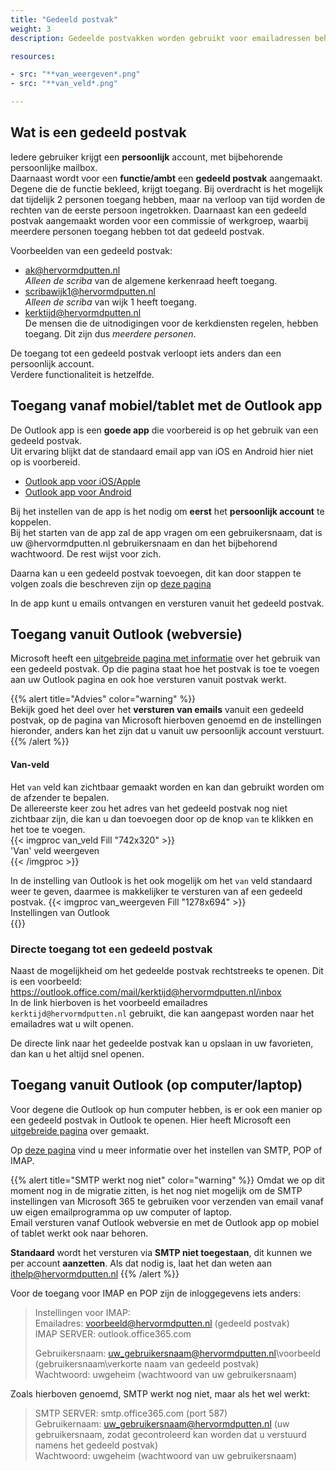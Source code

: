 ```yaml
---
title: "Gedeeld postvak"   
weight: 3   
description: Gedeelde postvakken worden gebruikt voor emailadressen behorend bij een functie/ambt of commissie.

resources:

- src: "**van_weergeven*.png"
- src: "**van_veld*.png"

---
```


## Wat is een gedeeld postvak

Iedere gebruiker krijgt een **persoonlijk** account, met bijbehorende persoonlijke mailbox.    
Daarnaast wordt voor een **functie/ambt** een **gedeeld postvak** aangemaakt. Degene die de functie bekleed, krijgt
toegang. Bij overdracht is het mogelijk dat tijdelijk 2 personen toegang hebben, maar na verloop van tijd worden de
rechten van de eerste persoon ingetrokken. Daarnaast kan een gedeeld postvak aangemaakt worden voor een commissie of
werkgroep, waarbij meerdere personen toegang hebben tot dat gedeeld postvak.

Voorbeelden van een gedeeld postvak:

* ak@hervormdputten.nl   
  _Alleen de scriba_ van de algemene kerkenraad heeft toegang.
* scribawijk1@hervormdputten.nl   
  _Alleen de scriba_ van wijk 1 heeft toegang.
* kerktijd@hervormdputten.nl    
  De mensen die de uitnodigingen voor de kerkdiensten regelen, hebben toegang. Dit zijn dus _meerdere personen_.

De toegang tot een gedeeld postvak verloopt iets anders dan een persoonlijk account.   
Verdere functionaliteit is hetzelfde.

## Toegang vanaf mobiel/tablet met de Outlook app

De Outlook app is een **goede app** die voorbereid is op het gebruik van een gedeeld postvak.   
Uit ervaring blijkt dat de standaard email app van iOS en Android hier niet op is voorbereid.

* [Outlook app voor iOS/Apple](https://apps.apple.com/us/app/microsoft-outlook/id951937596)
* [Outlook app voor Android](https://play.google.com/store/apps/details?id=com.microsoft.office.outlook)

Bij het instellen van de app is het nodig om **eerst** het **persoonlijk account** te koppelen.   
Bij het starten van de app zal de app vragen om een gebruikersnaam, dat is uw @hervormdputten.nl gebruikersnaam en dan
het bijbehorend wachtwoord. De rest wijst voor zich.

Daarna kan u een gedeeld postvak toevoegen, dit kan door stappen te volgen zoals die beschreven zijn op
[deze pagina](https://support.microsoft.com/nl-nl/office/een-gedeeld-postvak-toevoegen-aan-outlook-mobile-f866242c-81b2-472e-8776-6c49c5473c9f?ui=nl-NL&rs=nl-NL&ad=NL)

In de app kunt u emails ontvangen en versturen vanuit het gedeeld postvak.

## Toegang vanuit Outlook (webversie)

Microsoft heeft
een [uitgebreide pagina met informatie](https://support.microsoft.com/nl-nl/office/een-gedeeld-postvak-openen-en-gebruiken-in-de-webversie-van-outlook-98b5a90d-4e38-415d-a030-f09a4cd28207?ui=nl-NL&rs=nl-NL&ad=NL
) over het gebruik van een gedeeld postvak. Op die pagina staat hoe het postvak is toe te voegen aan uw Outlook pagina
en ook hoe versturen vanuit postvak werkt.

{{% alert title="Advies" color="warning" %}}    
Bekijk goed het deel over het **versturen van emails** vanuit een gedeeld postvak, op de pagina van Microsoft hierboven
genoemd en de instellingen hieronder, anders kan het zijn dat u vanuit uw persoonlijk account verstuurt.    
{{% /alert %}}

#### Van-veld

Het `van` veld kan zichtbaar gemaakt worden en kan dan gebruikt worden om de afzender te bepalen.    
De allereerste keer zou het adres van het gedeeld postvak nog niet zichtbaar zijn, die kan u dan toevoegen door op de
knop `van` te klikken en het toe te voegen.    
{{< imgproc van_veld Fill "742x320" >}}    
'Van' veld weergeven    
{{< /imgproc >}}

In de instelling van Outlook is het ook mogelijk om het `van` veld standaard weer te geven, daarmee is makkelijker te
versturen van af een gedeeld postvak.
{{< imgproc van_weergeven Fill "1278x694" >}}   
Instellingen van Outlook    
{{</imgproc >}}

### Directe toegang tot een gedeeld postvak

Naast de mogelijkheid om het gedeelde postvak rechtstreeks te openen. Dit is een voorbeeld:    
https://outlook.office.com/mail/kerktijd@hervormdputten.nl/inbox   
In de link hierboven is het voorbeeld emailadres `kerktijd@hervormdputten.nl` gebruikt, die kan aangepast worden naar
het emailadres wat u wilt openen.

De directe link naar het gedeelde postvak kan u opslaan in uw favorieten, dan kan u het altijd snel openen.

## Toegang vanuit Outlook (op computer/laptop)

Voor degene die Outlook op hun computer hebben, is er ook een manier op een gedeeld postvak in Outlook te openen. Hier
heeft Microsoft
een [uitgebreide pagina](https://support.microsoft.com/nl-nl/office/een-gedeeld-postvak-openen-en-gebruiken-in-outlook-d94a8e9e-21f1-4240-808b-de9c9c088afd?ui=nl-NL&rs=nl-NL&ad=NL)
over gemaakt.

Op [deze pagina](https://support.microsoft.com/nl-nl/office/pop-imap-en-stmp-instellingen-8361e398-8af4-4e97-b147-6c6c4ac95353)
vind u meer informatie over het instellen van SMTP, POP of IMAP.

{{% alert title="SMTP werkt nog niet" color="warning" %}} Omdat we op dit moment nog in de migratie zitten, is het nog
niet mogelijk om de SMTP instellingen van Microsoft 365 te gebruiken voor verzenden van email vanaf uw eigen
emailprogramma op uw computer of laptop.   
Email versturen vanaf Outlook webversie en met de Outlook app op mobiel of tablet werkt ook naar behoren.

**Standaard** wordt het versturen via **SMTP niet toegestaan**, dit kunnen we per account **aanzetten**. Als dat nodig is, laat het
dan weten aan ithelp@hervormdputten.nl {{% /alert %}}

Voor de toegang voor IMAP en POP zijn de inloggegevens iets anders:

> Instellingen voor IMAP:   
> Emailadres: voorbeeld@hervormdputten.nl (gedeeld postvak)   
> IMAP SERVER: outlook.office365.com
>
> Gebruikersnaam: uw_gebruikersnaam@hervormdputten.nl\voorbeeld (gebruikersnaam\verkorte naam van gedeeld postvak)   
> Wachtwoord: uwgeheim (wachtwoord van uw gebruikersnaam)

Zoals hierboven genoemd, SMTP werkt nog niet, maar als het wel werkt:
> SMTP SERVER: smtp.office365.com (port 587)   
> Gebruikernaam: uw_gebruikersnaam@hervormdputten.nl (uw gebruikersnaam, zodat gecontroleerd kan worden dat u verstuurd namens het gedeeld postvak)   
> Wachtwoord: uwgeheim (wachtwoord van uw gebruikersnaam)   

